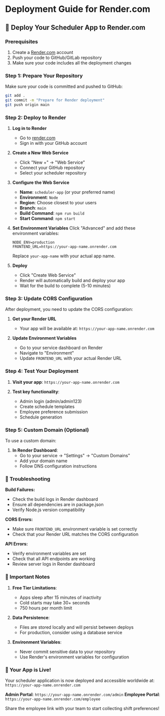 # Deployment Guide for Render.com

## 🚀 Deploy Your Scheduler App to Render.com

### Prerequisites
1. Create a [Render.com](https://render.com) account
2. Push your code to GitHub/GitLab repository
3. Make sure your code includes all the deployment changes

### Step 1: Prepare Your Repository

Make sure your code is committed and pushed to GitHub:

```bash
git add .
git commit -m "Prepare for Render deployment"
git push origin main
```

### Step 2: Deploy to Render

1. **Log in to Render**
   - Go to [render.com](https://render.com)
   - Sign in with your GitHub account

2. **Create a New Web Service**
   - Click "New +" → "Web Service"
   - Connect your GitHub repository
   - Select your scheduler repository

3. **Configure the Web Service**
   - **Name**: `scheduler-app` (or your preferred name)
   - **Environment**: `Node`
   - **Region**: Choose closest to your users
   - **Branch**: `main`
   - **Build Command**: `npm run build`
   - **Start Command**: `npm start`

4. **Set Environment Variables**
   Click "Advanced" and add these environment variables:
   
   ```
   NODE_ENV=production
   FRONTEND_URL=https://your-app-name.onrender.com
   ```
   
   Replace `your-app-name` with your actual app name.

5. **Deploy**
   - Click "Create Web Service"
   - Render will automatically build and deploy your app
   - Wait for the build to complete (5-10 minutes)

### Step 3: Update CORS Configuration

After deployment, you need to update the CORS configuration:

1. **Get your Render URL**
   - Your app will be available at: `https://your-app-name.onrender.com`

2. **Update Environment Variables**
   - Go to your service dashboard on Render
   - Navigate to "Environment"
   - Update `FRONTEND_URL` with your actual Render URL

### Step 4: Test Your Deployment

1. **Visit your app**: `https://your-app-name.onrender.com`

2. **Test key functionality**:
   - Admin login (admin/admin123)
   - Create schedule templates
   - Employee preference submission
   - Schedule generation

### Step 5: Custom Domain (Optional)

To use a custom domain:

1. **In Render Dashboard**:
   - Go to your service → "Settings" → "Custom Domains"
   - Add your domain name
   - Follow DNS configuration instructions

### 🔧 Troubleshooting

**Build Failures:**
- Check the build logs in Render dashboard
- Ensure all dependencies are in package.json
- Verify Node.js version compatibility

**CORS Errors:**
- Make sure `FRONTEND_URL` environment variable is set correctly
- Check that your Render URL matches the CORS configuration

**API Errors:**
- Verify environment variables are set
- Check that all API endpoints are working
- Review server logs in Render dashboard

### 📝 Important Notes

1. **Free Tier Limitations**:
   - Apps sleep after 15 minutes of inactivity
   - Cold starts may take 30+ seconds
   - 750 hours per month limit

2. **Data Persistence**:
   - Files are stored locally and will persist between deploys
   - For production, consider using a database service

3. **Environment Variables**:
   - Never commit sensitive data to your repository
   - Use Render's environment variables for configuration

### 🎉 Your App is Live!

Your scheduler application is now deployed and accessible worldwide at:
`https://your-app-name.onrender.com`

**Admin Portal**: `https://your-app-name.onrender.com/admin`
**Employee Portal**: `https://your-app-name.onrender.com/employee`

Share the employee link with your team to start collecting shift preferences!
